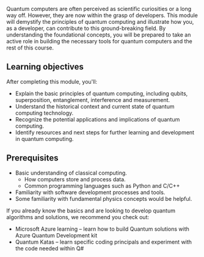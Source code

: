 
Quantum computers are often perceived as scientific curiosities or a long way off. However, they are now within the grasp of developers. This module will demystify the principles of quantum computing and illustrate how you, as a developer, can contribute to this ground-breaking field. By understanding the foundational concepts, you will be prepared to take an active role in building the necessary tools for quantum computers and the rest of this course.

## Learning objectives

After completing this module, you'll:

- Explain the basic principles of quantum computing, including qubits, superposition, entanglement, interference and measurement.
- Understand the historical context and current state of quantum computing technology.
- Recognize the potential applications and implications of quantum computing.
- Identify resources and next steps for further learning and development in quantum computing.

## Prerequisites

- Basic understanding of classical computing.
  - How computers store and process data.
  - Common programming languages such as Python and C/C++
- Familiarity with software development processes and tools.
- Some familiarity with fundamental physics concepts would be helpful.

If you already know the basics and are looking to develop quantum algorithms and solutions, we recommend you check out:

- Microsoft Azure learning – learn how to build Quantum solutions with Azure Quantum Development kit
- Quantum Katas – learn specific coding principals and experiment with the code needed within Q#
